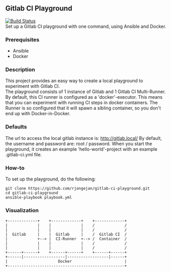 ## Gitlab CI Playground
[![Build Status](https://travis-ci.org/rjongejan/gitlab-ci-playground.svg?branch=master)](https://travis-ci.org/rjongejan/gitlab-ci-playground)  
Set up a Gitlab CI playground with one command, using Ansible and Docker.  


### Prerequisites
- Ansible
- Docker

### Description
This project provides an easy way to create a local playground to experiment with Gitlab CI.  
The playground consists of 1 instance of Gitlab and 1 Gitlab CI Multi-Runner.
By default, this CI runner is configured as a 'docker'-executor.
This means that you can experiment with running CI steps in docker containers.
The Runner is so configured that it will spawn a sibling container, so you don't end up with Docker-in-Docker.


### Defaults
The url to access the local gitlab instance is: http://gitlab.local/
By default, the username and password are: root / password.
When you start the playground, it creates an example 'hello-world'-project with an example .gitlab-ci.yml file.


### How-to
To set up the playground, do the following:
```
git clone https://github.com/rjongejan/gitlab-ci-playground.git
cd gitlab-ci-playground
ansible-playbook playbook.yml
```

### Visualization
```
+-------------+    +-------------+    +-------------+
|             |    |             |    /             /
|             |    |             |    /             /
|  Gitlab     |    |  Gitlab     |    /  Gitlab CI  /
|             +--> |  CI-Runner  +--> /  Container  /
|             |    |             |    /             /
|             |    |             |    /             /
+------+------+    +------+------+    +------+------+
+------|------------------|------------------|------+
|                      Docker                       |
+---------------------------------------------------+
```
